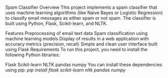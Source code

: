 Spam Classifier
Overview
This project implements a spam classifier that uses machine learning algorithms (like Naive Bayes or Logistic Regression) to classify email messages as either spam or not spam. The classifier is built using Python, Flask, Scikit-learn, and NLTK.

Features
Preprocessing of email text data
Spam classification using machine learning models
Display of results in a web application with accuracy metrics (precision, recall)
Simple and clean user interface built using Flask
Requirements
To run this project, you need to install the following Python libraries:

Flask
Scikit-learn
NLTK
pandas
numpy
You can install these dependencies using pip:
_pip install flask scikit-learn nltk pandas numpy_


